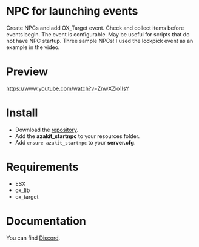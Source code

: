 # NPC for launching events
Create NPCs and add OX_Target event.
Check and collect items before events begin. The event is configurable.
May be useful for scripts that do not have NPC startup.
Three sample NPCs!
I used the lockpick event as an example in the video.

# Preview
https://www.youtube.com/watch?v=ZnwXZio1IsY

# Install
- Download the [repository](https://github.com/](https://github.com/AzakitHU/azakit_startnpc)).
- Add the **azakit_startnpc** to your resources folder.
- Add `ensure azakit_startnpc` to your **server.cfg**.

# Requirements
- ESX
- ox_lib
- ox_target

# Documentation
You can find [Discord](https://discord.gg/DmsF6DbCJ9).
